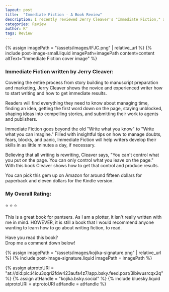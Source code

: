 ```yaml
---
layout: post
title:  "Immediate Fiction - A Book Review"
description: I recently reviewed Jerry Cleaver's "Immediate Fiction," a comprehensive writing guide that covers everything from initial story development to manuscript submission. While it's particularly valuable for pantser-style writers (those who write by the seat of their pants), I still recommend it to all fiction writers despite being a plotter myself. At around $15 for paperback or $11 for Kindle, this three-star book offers useful insights into managing writing time, overcoming blocks, and mastering the revision process with its "Write what you can imagine" approach.
categories: Review
author: K°
tags: Review
---
```

<div>
{% assign imagePath = "/assets/images/IFJC.png" | relative_url %}
{% include post-image-small.liquid imagePath=imagePath content=content 
altText="Immediate Fiction cover image" %}
</div>

### Immediate Fiction written by Jerry Cleaver:
Covering the entire process from story building to manuscript preparation and marketing, Jerry Cleaver shows the novice and experienced writer how to start writing and how to get immediate results.

Readers will find everything they need to know about managing time, finding an idea, getting the first word down on the page, staying unblocked, shaping ideas into compelling stories, and submitting their work to agents and publishers.

Immediate Fiction goes beyond the old "Write what you know" to "Write what you can imagine." Filled with insightful tips on how to manage doubts, fears, blocks, and panic, Immediate Fiction will help writers develop their skills in as little minutes a day, if necessary.

Believing that all writing is rewriting, Cleaver says, "You can't control what you put on the page. You can only control what you leave on the page." With this book Cleaver shows how to get that control and produce results.

You can pick this gem up on Amazon for around fifteen dollars for paperback and eleven dollars for the Kindle version.

### My Overall Rating:
⭐ ⭐ ⭐

This is a great book for pantsers. As I am a plotter, it isn't really written with me in mind. HOWEVER, it is still a book that I would recommend anyone wanting to learn how to go about writing fiction, to read.

Have you read this book?  
Drop me a comment down below!

<!-- signature -->
{% assign imagePath = "/assets/images/kojika-signature.png" | relative_url %}
{% include post-image-signature.liquid imagePath = imagePath %}

<!-- comments -->
{% assign atprotoURI = "at://did:plc:i4icu3qqri2fdw423aufa4z7/app.bsky.feed.post/3lbiwusrcqx2q" %}
{% assign atHandle = "kojika.bsky.social" %}
{% include bluesky.liquid atprotoURI = atprotoURI atHandle = atHandle %}